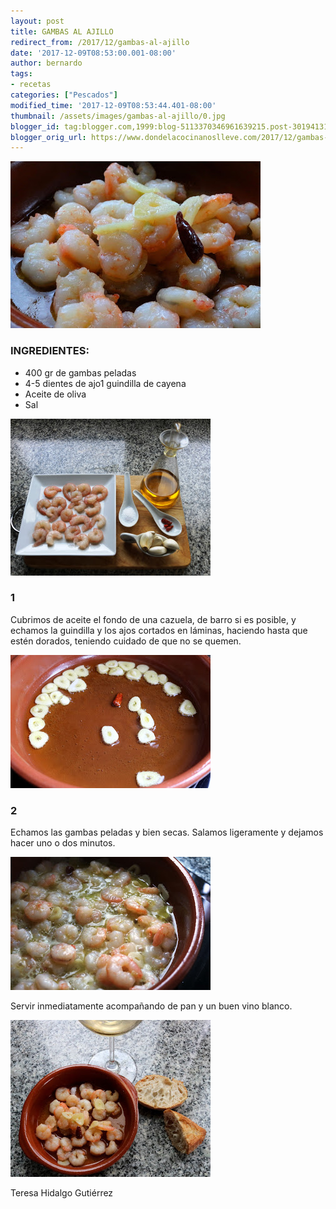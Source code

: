 ```yaml
---
layout: post
title: GAMBAS AL AJILLO
redirect_from: /2017/12/gambas-al-ajillo
date: '2017-12-09T08:53:00.001-08:00'
author: bernardo
tags:
- recetas
categories: ["Pescados"]
modified_time: '2017-12-09T08:53:44.401-08:00'
thumbnail: /assets/images/gambas-al-ajillo/0.jpg
blogger_id: tag:blogger.com,1999:blog-5113370346961639215.post-301941312383656652
blogger_orig_url: https://www.dondelacocinanoslleve.com/2017/12/gambas-al-ajillo.html
---
```


![](/assets/images/gambas-al-ajillo/0.jpg)

  
### INGREDIENTES:
* 400 gr de gambas peladas
* 4-5 dientes de ajo1 guindilla de cayena
* Aceite de oliva
* Sal  

![](/assets/images/gambas-al-ajillo/1.jpg)

  

### 1

Cubrimos de aceite el fondo de una cazuela, de barro si es posible, y echamos la guindilla y los ajos cortados en láminas, haciendo hasta que estén dorados, teniendo cuidado de que no se quemen.  

![](/assets/images/gambas-al-ajillo/2.jpg)

  

### 2

Echamos las gambas peladas y bien secas. Salamos ligeramente y dejamos hacer uno o dos minutos.  

![](/assets/images/gambas-al-ajillo/3.jpg)

  
Servir inmediatamente acompañando de pan y un buen vino blanco.  

![](/assets/images/gambas-al-ajillo/4.jpg)

  
  
Teresa Hidalgo Gutiérrez
